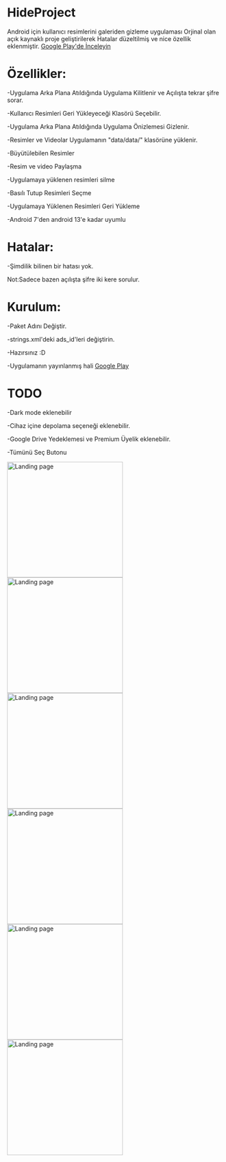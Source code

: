 # HideProject


Android için kullanıcı resimlerini galeriden gizleme uygulaması
Orjinal olan açık kaynaklı proje geliştirilerek Hatalar düzeltilmiş ve nice özellik eklenmiştir.
[Google Play'de İnceleyin](https://play.google.com/store/apps/details?id=com.a.s.hideAs)


# Özellikler:

-Uygulama Arka Plana Atıldığında Uygulama Kilitlenir ve Açılışta tekrar şifre sorar.

-Kullanıcı Resimleri Geri Yükleyeceği Klasörü Seçebilir.

-Uygulama Arka Plana Atıldığında Uygulama Önizlemesi Gizlenir.

-Resimler ve Videolar Uygulamanın "data/data/" klasörüne yüklenir.

-Büyütülebilen Resimler

-Resim ve video Paylaşma

-Uygulamaya yüklenen resimleri silme

-Basılı Tutup Resimleri Seçme

-Uygulamaya Yüklenen Resimleri Geri Yükleme

-Android 7'den android 13'e kadar uyumlu

# Hatalar:

-Şimdilik bilinen bir hatası yok.

Not:Sadece bazen açılışta şifre iki kere sorulur.

# Kurulum:

-Paket Adını Değiştir.

-strings.xml'deki ads_id'leri değiştirin.

-Hazırsınız :D

-Uygulamanın yayınlanmış hali [Google Play](https://play.google.com/store/apps/details?id=com.a.s.hideAs "Google Play")

# TODO

-Dark mode eklenebilir

-Cihaz içine depolama seçeneği eklenebilir.

-Google Drive Yedeklemesi ve Premium Üyelik eklenebilir.

-Tümünü Seç Butonu

<img src="https://i.hizliresim.com/9wy5w4w.jpg" alt="Landing page" height="270px"> <img src="https://i.hizliresim.com/od21ufn.jpg" alt="Landing page" height="270px"> <img src="https://i.hizliresim.com/d0lzi5u.jpg" alt="Landing page" height="270px"> <img src="https://i.hizliresim.com/t0un63p.jpg" alt="Landing page" height="270px"> <img src="https://i.hizliresim.com/dr1f1ji.jpg" alt="Landing page" height="270px"> <img src="https://i.hizliresim.com/bxsmpkc.jpg" alt="Landing page" height="270px">






